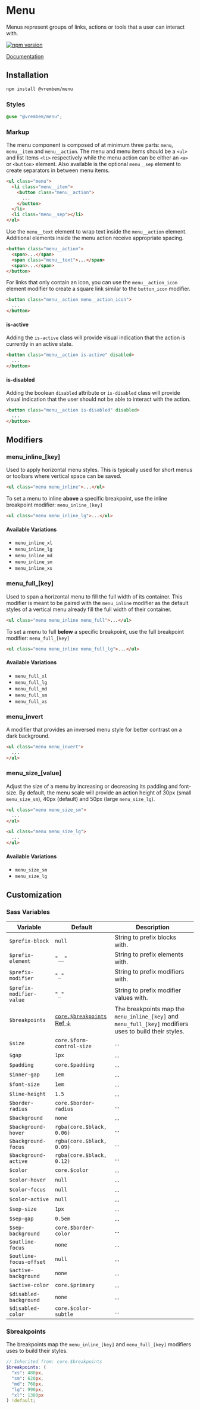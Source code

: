 # Menu

Menus represent groups of links, actions or tools that a user can interact with.

[![npm version](https://img.shields.io/npm/v/%40vrembem%2Fmenu.svg)](https://www.npmjs.com/package/%40vrembem%2Fmenu)

[Documentation](https://vrembem.com/packages/menu)

## Installation

```sh
npm install @vrembem/menu
```

### Styles

```scss
@use "@vrembem/menu";
```

### Markup

The menu component is composed of at minimum three parts: `menu`, `menu__item` and `menu__action`. The menu and menu items should be a `<ul>` and list items `<li>` respectively while the menu action can be either an `<a>` or `<button>` element. Also available is the optional `menu__sep` element to create separators in between menu items.

```html
<ul class="menu">
  <li class="menu__item">
    <button class="menu__action">
      ...
    </button>
  </li>
  <li class="menu__sep"></li>
</ul>
```

Use the `menu__text` element to wrap text inside the `menu__action` element. Additional elements inside the menu action receive appropriate spacing.

```html
<button class="menu__action">
  <span>...</span>
  <span class="menu__text">...</span>
  <span>...</span>
</button>
```

For links that only contain an icon, you can use the `menu__action_icon` element modifier to create a square link similar to the `button_icon` modifier.

```html
<button class="menu__action menu__action_icon">
  ...
</button>
```

#### is-active

Adding the `is-active` class will provide visual indication that the action is currently in an active state.

```html
<button class="menu__action is-active" disabled>
  ...
</button>
```

#### is-disabled

Adding the boolean `disabled` attribute or `is-disabled` class will provide visual indication that the user should not be able to interact with the action.

```html
<button class="menu__action is-disabled" disabled>
  ...
</button>
```

## Modifiers

### menu_inline_[key]

Used to apply horizontal menu styles. This is typically used for short menus or toolbars where vertical space can be saved.

```html
<ul class="menu menu_inline">...</ul>
```

To set a menu to inline **above** a specific breakpoint, use the inline breakpoint modifier: `menu_inline_[key]`

```html
<ul class="menu menu_inline_lg">...</ul>
```

#### Available Variations

- `menu_inline_xl`
- `menu_inline_lg`
- `menu_inline_md`
- `menu_inline_sm`
- `menu_inline_xs`

### menu_full_[key]

Used to span a horizontal menu to fill the full width of its container. This modifier is meant to be paired with the `menu_inline` modifier as the default styles of a vertical menu already fill the full width of their container.

```html
<ul class="menu menu_inline menu_full">...</ul>
```

To set a menu to full **below** a specific breakpoint, use the full breakpoint modifier: `menu_full_[key]`

```html
<ul class="menu menu_inline menu_full_lg">...</ul>
```

#### Available Variations

- `menu_full_xl`
- `menu_full_lg`
- `menu_full_md`
- `menu_full_sm`
- `menu_full_xs`

### menu_invert

A modifier that provides an inversed menu style for better contrast on a dark background.

```html
<ul class="menu menu_invert">
  ...
</ul>
```

### menu_size_[value]

Adjust the size of a menu by increasing or decreasing its padding and font-size. By default, the menu scale will provide an action height of 30px (small `menu_size_sm`), 40px (default) and 50px (large `menu_size_lg`).

```html
<ul class="menu menu_size_sm">
  ...
</ul>

<ul class="menu menu_size_lg">
  ...
</ul>
```

#### Available Variations

- `menu_size_sm`
- `menu_size_lg`

## Customization

### Sass Variables

| Variable                 | Default                                        | Description                                                                                             |
| ------------------------ | ---------------------------------------------- | ------------------------------------------------------------------------------------------------------- |
| `$prefix-block`          | `null`                                         | String to prefix blocks with.                                                                           |
| `$prefix-element`        | `"__"`                                         | String to prefix elements with.                                                                         |
| `$prefix-modifier`       | `"_"`                                          | String to prefix modifiers with.                                                                        |
| `$prefix-modifier-value` | `"_"`                                          | String to prefix modifier values with.                                                                  |
| `$breakpoints`           | [`core.$breakpoints` Ref &darr;](#breakpoints) | The breakpoints map the `menu_inline_[key]` and `menu_full_[key]` modifiers uses to build their styles. |
| `$size`                  | `core.$form-control-size`                      | ...                                                                                                     |
| `$gap`                   | `1px`                                          | ...                                                                                                     |
| `$padding`               | `core.$padding`                                | ...                                                                                                     |
| `$inner-gap`             | `1em`                                          | ...                                                                                                     |
| `$font-size`             | `1em`                                          | ...                                                                                                     |
| `$line-height`           | `1.5`                                          | ...                                                                                                     |
| `$border-radius`         | `core.$border-radius`                          | ...                                                                                                     |
| `$background`            | `none`                                         | ...                                                                                                     |
| `$background-hover`      | `rgba(core.$black, 0.06)`                      | ...                                                                                                     |
| `$background-focus`      | `rgba(core.$black, 0.09)`                      | ...                                                                                                     |
| `$background-active`     | `rgba(core.$black, 0.12)`                      | ...                                                                                                     |
| `$color`                 | `core.$color`                                  | ...                                                                                                     |
| `$color-hover`           | `null`                                         | ...                                                                                                     |
| `$color-focus`           | `null`                                         | ...                                                                                                     |
| `$color-active`          | `null`                                         | ...                                                                                                     |
| `$sep-size`              | `1px`                                          | ...                                                                                                     |
| `$sep-gap`               | `0.5em`                                        | ...                                                                                                     |
| `$sep-background`        | `core.$border-color`                           | ...                                                                                                     |
| `$outline-focus`         | `none`                                         | ...                                                                                                     |
| `$outline-focus-offset`  | `null`                                         | ...                                                                                                     |
| `$active-background`     | `none`                                         | ...                                                                                                     |
| `$active-color`          | `core.$primary`                                | ...                                                                                                     |
| `$disabled-background`   | `none`                                         | ...                                                                                                     |
| `$disabled-color`        | `core.$color-subtle`                           | ...                                                                                                     |

<!--
$invert-background: null !default;
$invert-background-hover: rgba(core.$white, 0.06) !default;
$invert-background-focus: rgba(core.$white, 0.09) !default;
$invert-background-active: rgba(core.$white, 0.12) !default;
$invert-color: core.$white !default;
$invert-color-hover: null !default;
$invert-color-focus: null !default;
$invert-color-active: null !default;
$invert-sep-background: core.$border-color-invert !default;

// is-active
$invert-active-background: none !default;
$invert-active-color: core.$primary !default;

// is-disabled
$invert-disabled-background: none !default;
$invert-disabled-color: rgba(core.$white, 0.5) !default;

// menu_size_[value]
$size-sm: core.$form-control-size-sm !default;
$size-sm-padding: core.$padding-sm !default;
$size-sm-font-size: core.$font-size-sm !default;
$size-sm-line-height: core.$line-height-sm !default;
$size-lg: core.$form-control-size-lg !default;
$size-lg-padding: core.$padding-lg !default;
$size-lg-font-size: core.$font-size-lg !default;
$size-lg-line-height: core.$line-height-lg !default;
-->

### $breakpoints

The breakpoints map the `menu_inline_[key]` and `menu_full_[key]` modifiers uses to build their styles.

```scss
// Inherited from: core.$breakpoints
$breakpoints: (
  "xs": 480px,
  "sm": 620px,
  "md": 760px,
  "lg": 990px,
  "xl": 1380px
) !default;
```
